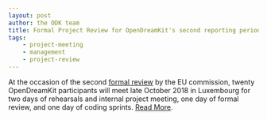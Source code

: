 ```yaml
---
layout: post
author: the ODK team
title: Formal Project Review for OpenDreamKit's second reporting period (March 2017 to August 2018)
tags:
    - project-meeting
    - management
    - project-review
---
```


At the occasion of the second
[formal review](/meetings/2018-10-28-Luxembourg/ProjectReview/)
by the EU commission, twenty OpenDreamKit participants will meet late
October 2018 in Luxembourg for two days of rehearsals and internal
project meeting, one day of formal review, and one day of coding
sprints. [Read More](/meetings/2018-10-28-Luxembourg/).
